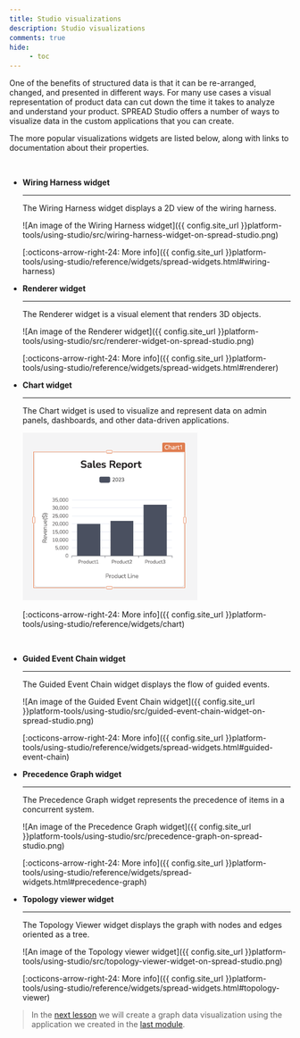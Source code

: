 ```yaml
---
title: Studio visualizations
description: Studio visualizations
comments: true
hide:
     - toc
---
```


<style>
     img {
          max-height: 300px;
     }
</style>

One of the benefits of structured data is that it can be re-arranged, changed, and presented in different ways. For many use cases a visual representation of product data can cut down the time it takes to analyze and understand your product. SPREAD Studio offers a number of ways to visualize data in the custom applications that you can create.

The more popular visualizations widgets are listed below, along with links to documentation about their properties.

<br>
<div class='grid cards' style='max-width: 90vw !important; margin: auto' markdown>

- __Wiring Harness widget__

     ---

     The Wiring Harness widget displays a 2D view of the wiring harness.

     ![An image of the Wiring Harness widget]({{ config.site_url }}platform-tools/using-studio/src/wiring-harness-widget-on-spread-studio.png)

     [:octicons-arrow-right-24: More info]({{ config.site_url }}platform-tools/using-studio/reference/widgets/spread-widgets.html#wiring-harness)

- __Renderer widget__

     ---

     The Renderer widget is a visual element that renders 3D objects.

     ![An image of the Renderer widget]({{ config.site_url }}platform-tools/using-studio/src/renderer-widget-on-spread-studio.png)

     [:octicons-arrow-right-24: More info]({{ config.site_url }}platform-tools/using-studio/reference/widgets/spread-widgets.html#renderer)

- __Chart widget__

     ---

     The Chart widget is used to visualize and represent data on admin panels, dashboards, and other data-driven applications.

     ![An image of the Chart widget](src/chart-widget.png)

     [:octicons-arrow-right-24: More info]({{ config.site_url }}platform-tools/using-studio/reference/widgets/chart)

</div>
<br>
<div class='grid cards' style='max-width: 90vw !important; margin: auto' markdown>

- __Guided Event Chain widget__

     ---

     The Guided Event Chain widget displays the flow of guided events.

     ![An image of the Guided Event Chain widget]({{ config.site_url }}platform-tools/using-studio/src/guided-event-chain-widget-on-spread-studio.png)

     [:octicons-arrow-right-24: More info]({{ config.site_url }}platform-tools/using-studio/reference/widgets/spread-widgets.html#guided-event-chain)

- __Precedence Graph widget__

     ---

     The Precedence Graph widget represents the precedence of items in a concurrent system.

     ![An image of the Precedence Graph widget]({{ config.site_url }}platform-tools/using-studio/src/precedence-graph-on-spread-studio.png)

     [:octicons-arrow-right-24: More info]({{ config.site_url }}platform-tools/using-studio/reference/widgets/spread-widgets.html#precedence-graph)

- __Topology viewer widget__

     ---

     The Topology Viewer widget displays the graph with nodes and edges oriented as a tree.

     ![An image of the Topology viewer widget]({{ config.site_url }}platform-tools/using-studio/src/topology-viewer-widget-on-spread-studio.png)

     [:octicons-arrow-right-24: More info]({{ config.site_url }}platform-tools/using-studio/reference/widgets/spread-widgets.html#topology-viewer)

</div>

<blockquote class="next-lesson">In the <a href="creating-data-visualizations.html">next lesson</a> we will create a graph data visualization using the application we created in the <a href="module-2/creating-a-display-application.html">last module</a>.</blockquote>